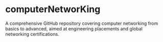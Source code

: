 # computerNetworKing
A comprehensive GitHub repository covering computer networking from basics to advanced, aimed at engineering placements and global networking certifications.
